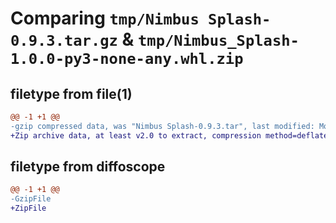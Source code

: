 # Comparing `tmp/Nimbus Splash-0.9.3.tar.gz` & `tmp/Nimbus_Splash-1.0.0-py3-none-any.whl.zip`

## filetype from file(1)

```diff
@@ -1 +1 @@
-gzip compressed data, was "Nimbus Splash-0.9.3.tar", last modified: Mon Mar 20 12:05:04 2023, max compression
+Zip archive data, at least v2.0 to extract, compression method=deflate
```

## filetype from diffoscope

```diff
@@ -1 +1 @@
-GzipFile
+ZipFile
```

